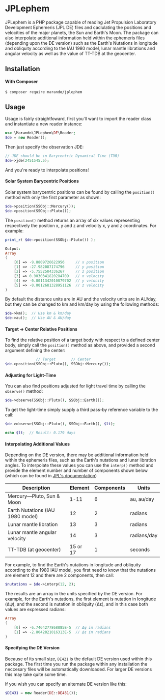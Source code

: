JPLephem
========
JPLephem is a PHP package capable of reading Jet Propulsion Laboratory Development Ephemeris (JPL DE) files and caclulating the positions and velocities of the major planets, the Sun and Earth's Moon. The package can also interpolate additional information held within the ephemeris files (depending upon the DE version) such as the Earth's Nutations in longitude and obliquity according to the IAU 1980 model, lunar mantle librations and angular velocity as well as the value of TT-TDB at the geocenter.

Installation
------------
#### With Composer

```
$ composer require marando/jplephem
```

Usage
-----
Usage is fairly straightfoward, first you'll want to import the reader class and instantiate a new reader instance:
```php
use \Marando\JPLephem\DE\Reader;
$de = new Reader();
```

Then just specify the observation JDE:
```php
// JDE should be in Barycentric Dynamical Time (TDB)
$de->jde(2451545.5);
```
And you're ready to interpolate positions!  

#### Solar System Barycentric Positions
Solar system barycentric positions can be found by calling the `position()` method with only the first parameter as shown:
```php
$de->position(SSObj::Mercury());
$de->position(SSObj::Pluto());
```
The `position()` method returns an array of six values representing respectively the position x, y and z and velocity x, y and z coordinates. For example: 
```php
print_r( $de->position(SSObj::Pluto()) );

Output:
Array
(
    [0] => -9.8809726622956     // x position
    [1] => -27.982087174796     // y position
    [2] => -5.7552504336267     // z position
    [3] => 0.0030341820284709   // x velocity
    [4] => -0.0011342010879702  // y velocity
    [5] => -0.0012681328951126  // z velocity
)
```
By default the distance units are in AU and the velocity units are in AU/day, but they can be changed to km and km/day by using the following methods:
```php
$de->km();  // Use km & km/day
$de->au();  // Use AU & AU/day
```

#### Target -> Center Relative Positions
To find the relative position of a target body with respect to a defined center body, simply call the `position()` method as above, and provided a second argument defining the center:
```php
              // Target       // Center
$de->position(SSObj::Pluto(), SSObj::Mercury());
```

#### Adjusting for Light-Time
You can also find positions adjusted for light travel time by calling the `observe()` method:
```php
$de->observe(SSObj::Pluto(), SSObj::Earth());
```
To get the light-time simply supply a third pass-by reference variable to the call:
```php
$de->observe(SSObj::Pluto(), SSObj::Earth(), $lt);

echo $lt;  // Result: 0.179 days
```

#### Interpolating Additional Values
Depending on the DE version, there may be additional information held within the ephemeris files, such as the Earth's nutations and lunar libration angles. To interpolate these values you can use the `interp()` method and provide the element number and number of components shown below (which can be found in [JPL's documentation](ftp://ssd.jpl.nasa.gov/pub/eph/planets/ascii/ascii_format.txt))


 Description                      | Element  | Components | Units
----------------------------------|----------|------------|-------------
 Mercury—Pluto, Sun & Moon        | 1-11     | 6          | au, au/day
 Earth Nutations (IAU 1980 model) | 12       | 2          | radians
 Lunar mantle libration           | 13       | 3          | radians
 Lunar mantle angular velocity    | 14       | 3          | radians/day
 TT-TDB (at geocenter)            | 15 or 17 | 1          | seconds

For example, to find the Earth's nutations in longitude and obliquity according to the 1980 IAU model, you first need to know that the nutations are element 12 and there are 2 components, then call:
```php
$nutations = $de->interp(12, 2);
```
The results are an array in the units specified by the DE version. For example, for the Earth's nutations, the first element is nutation in longitude (Δψ), and the second is nutation in obliquity (Δε), and in this case both values are expressed radians:
```php
Array
(
    [0] => -6.7464277868885E-5  // Δψ in radians
    [1] => -2.8042821016313E-5  // Δε in radians
)
```




#### Specifying the DE Version
Because of its small size, `DE421` is the default DE version used within this package. The first time you run the package within any installation the neccesary files will be automatically downloaded. For larger DE versions this may take quite some time.

If you wish you can specify an alternate DE version like this:
```php
$DE431 = new Reader(DE::DE431());
```





